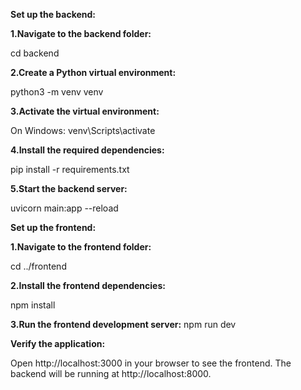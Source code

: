 ****Set up the backend:****

**1.Navigate to the backend folder:**

cd backend

**2.Create a Python virtual environment:**

python3 -m venv venv

**3.Activate the virtual environment:**

On Windows: venv\Scripts\activate

**4.Install the required dependencies:**

pip install -r requirements.txt

**5.Start the backend server:**

uvicorn main:app --reload


****Set up the frontend:****

**1.Navigate to the frontend folder:**

cd ../frontend

**2.Install the frontend dependencies:**

npm install

**3.Run the frontend development server:**
npm run dev

**Verify the application:**

Open http://localhost:3000 in your browser to see the frontend.
The backend will be running at http://localhost:8000.
